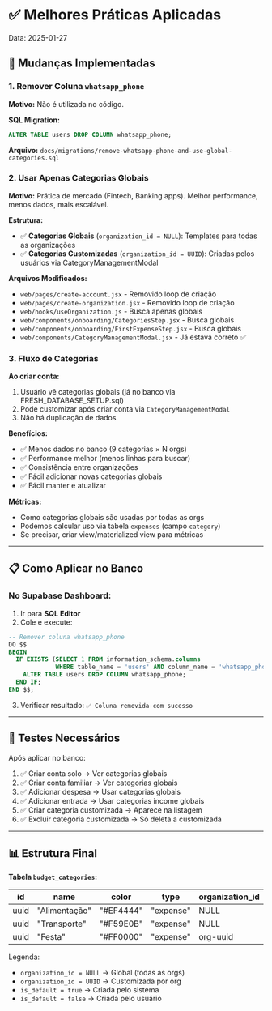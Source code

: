 # ✅ Melhores Práticas Aplicadas

Data: 2025-01-27

## 🎯 Mudanças Implementadas

### 1. Remover Coluna `whatsapp_phone`
**Motivo:** Não é utilizada no código.

**SQL Migration:**
```sql
ALTER TABLE users DROP COLUMN whatsapp_phone;
```

**Arquivo:** `docs/migrations/remove-whatsapp-phone-and-use-global-categories.sql`

### 2. Usar Apenas Categorias Globais
**Motivo:** Prática de mercado (Fintech, Banking apps). Melhor performance, menos dados, mais escalável.

**Estrutura:**
- ✅ **Categorias Globais** (`organization_id = NULL`): Templates para todas as organizações
- ✅ **Categorias Customizadas** (`organization_id = UUID`): Criadas pelos usuários via CategoryManagementModal

**Arquivos Modificados:**
- `web/pages/create-account.jsx` - Removido loop de criação
- `web/pages/create-organization.jsx` - Removido loop de criação  
- `web/hooks/useOrganization.js` - Busca apenas globais
- `web/components/onboarding/CategoriesStep.jsx` - Busca globais
- `web/components/onboarding/FirstExpenseStep.jsx` - Busca globais
- `web/components/CategoryManagementModal.jsx` - Já estava correto ✅

### 3. Fluxo de Categorias

**Ao criar conta:**
1. Usuário vê categorias globais (já no banco via FRESH_DATABASE_SETUP.sql)
2. Pode customizar após criar conta via `CategoryManagementModal`
3. Não há duplicação de dados

**Benefícios:**
- ✅ Menos dados no banco (9 categorias × N orgs)
- ✅ Performance melhor (menos linhas para buscar)
- ✅ Consistência entre organizações
- ✅ Fácil adicionar novas categorias globais
- ✅ Fácil manter e atualizar

**Métricas:**
- Como categorias globais são usadas por todas as orgs
- Podemos calcular uso via tabela `expenses` (campo `category`)
- Se precisar, criar view/materialized view para métricas

---

## 📋 Como Aplicar no Banco

### No Supabase Dashboard:
1. Ir para **SQL Editor**
2. Cole e execute:

```sql
-- Remover coluna whatsapp_phone
DO $$ 
BEGIN
  IF EXISTS (SELECT 1 FROM information_schema.columns 
             WHERE table_name = 'users' AND column_name = 'whatsapp_phone') THEN
    ALTER TABLE users DROP COLUMN whatsapp_phone;
  END IF;
END $$;
```

3. Verificar resultado: `✅ Coluna removida com sucesso`

---

## 🧪 Testes Necessários

Após aplicar no banco:
1. ✅ Criar conta solo → Ver categorias globais
2. ✅ Criar conta familiar → Ver categorias globais
3. ✅ Adicionar despesa → Usar categorias globais
4. ✅ Adicionar entrada → Usar categorias income globais
5. ✅ Criar categoria customizada → Aparece na listagem
6. ✅ Excluir categoria customizada → Só deleta a customizada

---

## 📊 Estrutura Final

**Tabela `budget_categories`:**

| id | name | color | type | organization_id | is_default |
|----|------|-------|------|-----------------|------------|
| uuid | "Alimentação" | "#EF4444" | "expense" | NULL | true |
| uuid | "Transporte" | "#F59E0B" | "expense" | NULL | true |
| uuid | "Festa" | "#FF0000" | "expense" | org-uuid | false |

Legenda:
- `organization_id = NULL` → Global (todas as orgs)
- `organization_id = UUID` → Customizada por org
- `is_default = true` → Criada pelo sistema
- `is_default = false` → Criada pelo usuário


